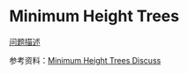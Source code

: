 # Minimum Height Trees

[问题描述](https://leetcode.com/problems/minimum-height-trees/)

参考资料：[Minimum Height Trees Discuss](https://leetcode.com/problems/minimum-height-trees/discuss/76055/share-some-thoughts)
